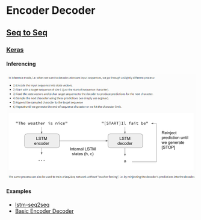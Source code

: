 # Encoder Decoder

## [Seq to Seq](https://jalammar.github.io/visualizing-neural-machine-translation-mechanics-of-seq2seq-models-with-attention/)
### [Keras](https://blog.keras.io/a-ten-minute-introduction-to-sequence-to-sequence-learning-in-keras.html)
#### Inferencing
<img src="inferencing.png">

#### Examples
- [lstm-seq2seq](https://github.com/bond005/seq2seq)
- [Basic Encoder Decoder](https://colab.research.google.com/github/kmkarakaya/ML_tutorials/blob/master/seq2seq_Part_C_Basic_Encoder_Decoder.ipynb)
